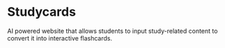 # Studycards
AI powered website that allows students to input  study-related content to convert it into interactive flashcards.
